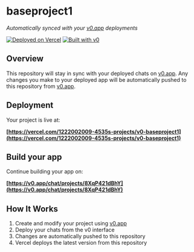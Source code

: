 # baseproject1

*Automatically synced with your [v0.app](https://v0.app) deployments*

[![Deployed on Vercel](https://img.shields.io/badge/Deployed%20on-Vercel-black?style=for-the-badge&logo=vercel)](https://vercel.com/1222002009-4535s-projects/v0-baseproject1)
[![Built with v0](https://img.shields.io/badge/Built%20with-v0.app-black?style=for-the-badge)](https://v0.app/chat/projects/8XqP421dBhY)

## Overview

This repository will stay in sync with your deployed chats on [v0.app](https://v0.app).
Any changes you make to your deployed app will be automatically pushed to this repository from [v0.app](https://v0.app).

## Deployment

Your project is live at:

**[https://vercel.com/1222002009-4535s-projects/v0-baseproject1](https://vercel.com/1222002009-4535s-projects/v0-baseproject1)**

## Build your app

Continue building your app on:

**[https://v0.app/chat/projects/8XqP421dBhY](https://v0.app/chat/projects/8XqP421dBhY)**

## How It Works

1. Create and modify your project using [v0.app](https://v0.app)
2. Deploy your chats from the v0 interface
3. Changes are automatically pushed to this repository
4. Vercel deploys the latest version from this repository
